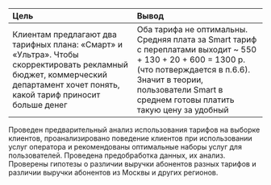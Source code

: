 |        Цель         |      Вывод         |
| :------------------ | :------------------|
|Клиентам предлагают два тарифных плана: «Смарт» и «Ультра». Чтобы скорректировать рекламный бюджет, коммерческий департамент хочет понять, какой тариф приносит больше денег|Оба тарифа не оптимальны. Средняя плата за Smart тариф с переплатами выходит ~ 550 + 130 + 20 + 600 = 1300 р. (что потверждается в п.6.6). Значит в теории, пользователи Smart в среднем готовы платить такую цену за удобный|

Проведен предварительный анализ использования тарифов на выборке клиентов, проанализировано поведение клиентов при использовании услуг оператора и
рекомендованы оптимальные наборы услуг для пользователей. Проведена предобработка данных, их анализ. Проверены гипотезы о различии выручки абонентов разных тарифов и
различии выручки абонентов из Москвы и других регионов.

